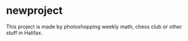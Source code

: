 # newproject

This project is made by photoshopping weekly math, chess club or other stuff in Halifax.
